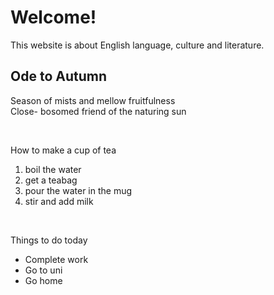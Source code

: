<h1>Welcome!</h1>
<p>This website is about English language, culture and literature.</p>

<h2>Ode to Autumn</h2>
<p>
Season of mists and mellow fruitfulness<br>
Close- bosomed friend of the naturing sun <br>
</p>
<br>
<p>How to make a cup of tea</p>
<ol>
  <li>boil the water </li>
  <li>get a teabag </li>
  <li>pour the water in the mug</li>
  <li>stir and add milk</li>
</ol>
<br>
<p> Things to do today </p>
<ul>
  <li>Complete work</li>
  <li>Go to uni</li>
  <li>Go home</li>
  
